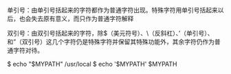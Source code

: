 单引号：由单引号括起来的字符都作为普通字符出现。特殊字符用单引号括起来以后，也会失去原有意义，而只作为普通字符解释

双引号：由双引号括起来的字符，除$（美元符号）、\（反斜杠）、’（单引号）、和”（双引号）这几个字符仍是特殊字符并保留其特殊功能外，其余字符仍作为普通字符对待。

$ echo "$MYPATH"
/usr/local
$ echo '$MYPATH'
$MYPATH

